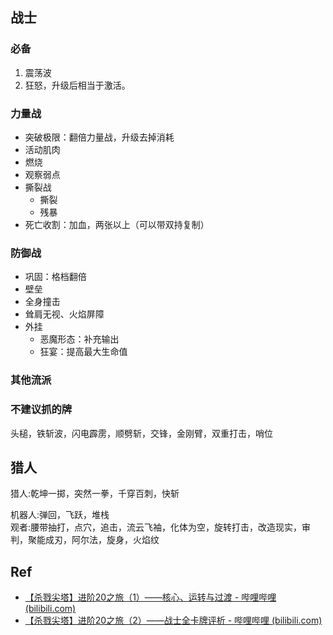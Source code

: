 
## 战士

### 必备

1. 震荡波
2. 狂怒，升级后相当于激活。

### 力量战

- 突破极限：翻倍力量战，升级去掉消耗
- 活动肌肉
- 燃烧
- 观察弱点
- 撕裂战
	- 撕裂
	- 残暴
- 死亡收割：加血，两张以上（可以带双持复制）

### 防御战

- 巩固：格档翻倍
- 壁垒
- 全身撞击
- 耸肩无视、火焰屏障
- 外挂
	- 恶魔形态：补充输出
	- 狂宴：提高最大生命值

### 其他流派
### 不建议抓的牌

头槌，铁斩波，闪电霹雳，顺劈斩，交锋，金刚臂，双重打击，哨位  

## 猎人

猎人:乾坤一掷，突然一拳，千穿百刺，快斩  


机器人:弹回，飞跃，堆栈  
观者:腰带抽打，点穴，追击，流云飞袖，化体为空，旋转打击，改造现实，审判，聚能成刃，阿尔法，旋身，火焰纹


## Ref

- [【杀戮尖塔】进阶20之旅（1）——核心、运转与过渡 - 哔哩哔哩 (bilibili.com)](https://www.bilibili.com/read/cv12768085?from=search&spm_id_from=333.337.0.0)
- [【杀戮尖塔】进阶20之旅（2）——战士全卡牌评析 - 哔哩哔哩 (bilibili.com)](https://www.bilibili.com/read/cv12811703?from=search&spm_id_from=333.337.0.0)